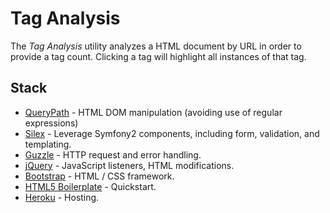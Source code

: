 # Tag Analysis

The *Tag Analysis* utility analyzes a HTML document by URL in order to provide a tag count. Clicking a tag will highlight all instances of that tag.

## Stack

* [QueryPath](http://querypath.org/) - HTML DOM manipulation (avoiding use of regular expressions)
* [Silex](http://silex.sensiolabs.org/) - Leverage Symfony2 components, including form, validation, and templating.
* [Guzzle](http://docs.guzzlephp.org/en/latest/) - HTTP request and error handling.
* [jQuery](https://jquery.com/) - JavaScript listeners, HTML modifications.
* [Bootstrap](http://getbootstrap.com/) - HTML / CSS framework.
* [HTML5 Boilerplate](https://html5boilerplate.com/) - Quickstart.
* [Heroku](https://www.heroku.com/) - Hosting.